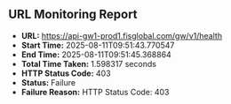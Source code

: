 ## URL Monitoring Report

- **URL:** https://api-gw1-prod1.fisglobal.com/gw/v1/health
- **Start Time:** 2025-08-11T09:51:43.770547
- **End Time:** 2025-08-11T09:51:45.368864
- **Total Time Taken:** 1.598317 seconds
- **HTTP Status Code:** 403
- **Status:** Failure
- **Failure Reason:** HTTP Status Code: 403
